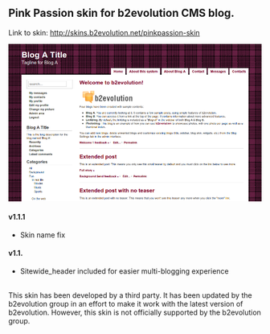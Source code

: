 ## Pink Passion skin for b2evolution CMS blog.

Link to skin: http://skins.b2evolution.net/pinkpassion-skin

<img src="skinshot.png"/>

#### v1.1.1

- Skin name fix

#### v1.1.

- Sitewide_header included for easier multi-blogging experience

<br/>
This skin has been developed by a third party. It has been updated by the b2evolution group in an effort to make it work with the latest version of b2evolution. However, this skin is not officially supported by the b2evolution group.
